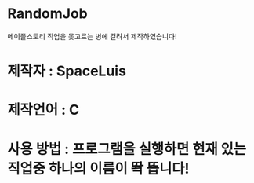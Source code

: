 # RandomJob
메이플스토리 직업을 못고르는 병에 걸려서 제작하였습니다!

# 제작자 : SpaceLuis

# 제작언어 : C

# 사용 방법 : 프로그램을 실행하면 현재 있는 직업중 하나의 이름이 똭 뜹니다!
